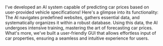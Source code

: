  I've developed an AI system capable of predicting car prices based on user-provided vehicle specifications! Here's a glimpse into its functionality: The AI navigates predefined websites, gathers essential data, and systematically organizes it within a robust database. Using this data, the AI undergoes intensive training, mastering the art of forecasting car prices. What's more, we've built a user-friendly GUI that allows effortless input of car properties, ensuring a seamless and intuitive experience for users. 

